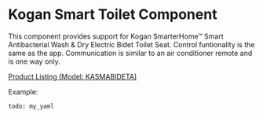 # Kogan Smart Toilet Component

This component provides support for Kogan SmarterHome™ Smart Antibacterial Wash & Dry Electric Bidet Toilet Seat.
Control funtionality is the same as the app. Communication is similar to an air conditioner remote and is one way only.

[Product Listing (Model: KASMABIDETA)](https://www.kogan.com/au/buy/kogan-smarterhome-smart-antibacterial-wash-dry-electric-bidet-toilet-seat/)

Example:

```
todo: my_yaml

```
